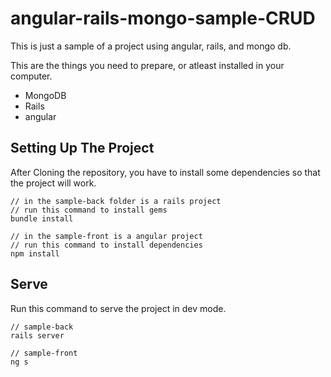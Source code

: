 # angular-rails-mongo-sample-CRUD
 This is just a sample of a project using angular, rails, and mongo db.

 This are the things you need to prepare, or atleast installed in your computer.
  - MongoDB
  - Rails
  - angular

 ## Setting Up The Project
 After Cloning the repository, you have to install some dependencies so that the project will work.

 ```
// in the sample-back folder is a rails project
// run this command to install gems
bundle install
```

```
// in the sample-front is a angular project
// run this command to install dependencies
npm install
```

## Serve
Run this command to serve the project in dev mode.
```
// sample-back
rails server
```
```
// sample-front
ng s
```
